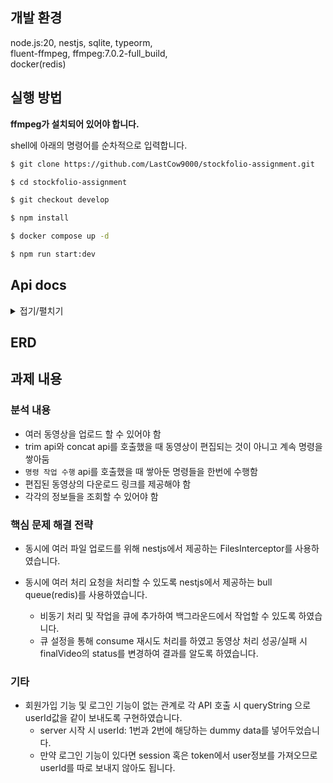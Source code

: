 ## 개발 환경

node.js:20, nestjs, sqlite, typeorm, <br>
fluent-ffmpeg, ffmpeg:7.0.2-full_build, <br>
docker(redis)

## 실행 방법

**ffmpeg가 설치되어 있어야 합니다.**

shell에 아래의 명령어를 순차적으로 입력합니다.

```bash
$ git clone https://github.com/LastCow9000/stockfolio-assignment.git

$ cd stockfolio-assignment

$ git checkout develop

$ npm install

$ docker compose up -d

$ npm run start:dev
```

## Api docs

<details>
<summary>접기/펼치기</summary>

### 1. 동영상 업로드

`POST api/v1/videos`

Request:

- Query Parameters:
  - user_id (required): 사용자 아이디
- Body:
  - files (form-data, required): 동영상 파일들

Example Request:

```http
POST http://localhost:3000/api/v1/videos?user_id=1
```

Response:

```json
{
    "success": boolean,
    "data": [
        {
            "id": number,
            "filePath": string
        }
    ]
}
```

Example Response:

```json
{
  "success": true,
  "data": [
    {
      "id": 1,
      "filePath": "/public/origin-videos/video1.mp4"
    }
  ]
}
```

### 2. 업로드된 모든 동영상 리스트

`GET api/v1/videos`

Request:

- Query Parameters:
  - user_id (required): 사용자 아이디

Example Request:

```http
GET http://localhost:3000/api/v1/videos?user_id=1
```

Response:

```json
{
    "success": boolean,
    "data": [
        {
            "id": number,
            "filePath": string
        }
    ]
}

```

Example Response:

```json
{
  "success": true,
  "data": [
    {
      "id": 1,
      "filePath": "/public/origin-videos/video1.mp4"
    }
  ]
}
```

### 3. 동영상 컷 편집 명령

`POST api/v1/trims`

Request:

- Body (JSON):
  - videoId (required): 동영상 ID
  - startTime (required): 시작 시간 (형식: HH:MM:SS)
  - endTime (required): 종료 시간 (형식: HH:MM:SS)

Example Request:

```http
POST http://localhost:3000/api/v1/trims
Content-Type: application/json
{
    "videoId": 1,
    "startTime": "00:00:55",
    "endTime": "00:01:30"
}
```

Response:

```json
{
    "success": boolean
}
```

Example Response:

```json
{
  "success": true
}
```

### 4. 컷 편집 명령 리스트

`GET api/v1/trims`

Request:

- Query Parameters:
  - user_id (required): 사용자 아이디

Example Request:

```http
GET http://localhost:3000/api/v1/trims?user_id=1
```

Response:

```json
{
    "success": boolean,
    "data": [
        {
            "id": number,
            "startTime": string,
            "endTime": string,
            "status": string,
            "createdAt": Date,
            "video": {
                "id": number,
                "filePath": string
            }
        }
    ]
}
```

Example Response:

```json
{
  "success": true,
  "data": [
    {
      "id": 1,
      "startTime": "00:00:15",
      "endTime": "00:01:20",
      "status": "pending",
      "createdAt": "2024-09-01T11:48:56.000Z",
      "video": {
        "id": 1,
        "filePath": "/public\\origin-videos\\30a69d5d-b6e7-4d7c-814c-156e1117d598.mp4"
      }
    }
  ]
}
```

### 5. 동영상 이어 붙이기 명령

`POST api/v1/concats`

Request:

- Body (JSON):
  - videoIds (required): 동영상 ID 목록 (배열)

Example Request:

```http
POST http://localhost:3000/api/v1/concats
Content-Type: application/json
{
    "videoIds": [3, 1, 2]
}
```

Response:

```json
{
    "success": boolean
}
```

Example Response:

```json
{
  "success": true
}
```

### 6. 이어 붙이기 명령 리스트

`GET api/v1/concats`

Request:

- Query Parameters:
  - user_id (required): 사용자 아이디

Example Request:

```http
GET http://localhost:3000/api/v1/concats?user_id=1

```

Response:

```json
{
  "success": boolean,
  "data": [
    {
      "id": number,
      "status": string,
      "createdAt": Date,
      "commandInfos": [
        {
          "order": number,
          "video": {
            "id": number,
            "filePath": string
          }
        },

      ]
    }
  ]
}
```

Example Response:

```json
{
  "success": true,
  "data": [
    {
      "id": 1,
      "status": "pending",
      "createdAt": "2024-09-01T11:50:07.000Z",
      "commandInfos": [
        {
          "order": 1,
          "video": {
            "id": 3,
            "filePath": "/public\\origin-videos\\30cc9df9-3950-4445-aa3c-0772fdeb1b64.mp4"
          }
        },
        {
          "order": 2,
          "video": {
            "id": 1,
            "filePath": "/public\\origin-videos\\30a69d5d-b6e7-4d7c-814c-156e1117d598.mp4"
          }
        }
      ]
    }
  ]
}
```

### 7. 명령 작업 수행

`GET api/v1/videos/execute`

Request:

- Query Parameters:
  - user_id (required): 사용자 아이디

Example Request:

```http
GET http://localhost:3000/api/v1/videos/execute?user_id=1
```

Response:

```json
{
    "success": boolean,
    "message": string
}
```

Example Response:

```json
{
  "success": true,
  "message": "작업 명령이 요청되었습니다."
}
```

### 8. 최종 동영상 다운로드 링크

`GET api/v1/final-videos/:final_video_id/downloadlink`

Request:

- Path Variables:
  - final_video_id (required): 최종 동영상 ID

Example Request:

```http
GET http://localhost:3000/api/v1/final-videos/1/downloadlink
```

Response:

```json
{
    "success": boolean,
    "downloadLink": string
}
```

Example Response:

```json
{
  "success": true,
  "downloadLink": "localhost:3000/api/v1/final-videos/trimmed_1725191504902.mp4"
}
```

### 9. 최종 동영상 리스트

`GET api/v1/final-videos`

Request:

- none

Example Request:

```http
GET http://localhost:3000/api/v1/final-videos
```

Response:

```json
{
    "success": boolean,
    "data": [
        {
            "id": number,
            "filePath": string,
            "status": string,
            "createdAt": Date,
            "concatCommandInfo": {
                "id": number,
                "originalVideos": [
                    {
                        "id": number,
                        "order": number,
                        "filePath": string
                    },
                    {
                        "id": number,
                        "order": number,
                        "filePath": string
                    }
                ]
            }
        },
        {
            "id": number,
            "filePath": string,
            "status": string,
            "createdAt": Date,
            "trimCommand": {
                "id": number,
                "startTime": string,
                "endTime": string
            }
        }
    ]
}
```

Example Response:

```json
{
  "success": true,
  "data": [
    {
      "id": 1,
      "filePath": "public\\final-videos\\concated_1725191504903.mp4",
      "status": "done",
      "createdAt": "2024-09-01T11:51:44.000Z",
      "concatCommandInfo": {
        "id": 1,
        "originalVideos": [
          {
            "id": 3,
            "order": 1,
            "filePath": "/public\\origin-videos\\30cc9df9-3950-4445-aa3c-0772fdeb1b64.mp4"
          },
          {
            "id": 1,
            "order": 2,
            "filePath": "/public\\origin-videos\\30a69d5d-b6e7-4d7c-814c-156e1117d598.mp4"
          }
        ]
      }
    },
    {
      "id": 2,
      "filePath": "public\\final-videos\\trimmed_1725191504902.mp4",
      "status": "done",
      "createdAt": "2024-09-01T11:51:44.000Z",
      "trimCommand": {
        "id": 1,
        "startTime": "00:00:15",
        "endTime": "00:01:20"
      }
    }
  ]
}
```

  </details>
  
## ERD

## 과제 내용

### 분석 내용

- 여러 동영상을 업로드 할 수 있어야 함
- trim api와 concat api를 호출했을 때 동영상이 편집되는 것이 아니고 계속 명령을 쌓아둠
- `명령 작업 수행` api를 호출했을 때 쌓아둔 명령들을 한번에 수행함
- 편집된 동영상의 다운로드 링크를 제공해야 함
- 각각의 정보들을 조회할 수 있어야 함

### 핵심 문제 해결 전략

- 동시에 여러 파일 업로드를 위해 nestjs에서 제공하는 FilesInterceptor를 사용하였습니다.
- 동시에 여러 처리 요청을 처리할 수 있도록 nestjs에서 제공하는 bull queue(redis)를 사용하였습니다.

  - 비동기 처리 및 작업을 큐에 추가하여 백그라운드에서 작업할 수 있도록 하였습니다.
  - 큐 설정을 통해 consume 재시도 처리를 하였고 동영상 처리 성공/실패 시 finalVideo의 status를 변경하여 결과를 알도록 하였습니다.

### 기타

- 회원가입 기능 및 로그인 기능이 없는 관계로 각 API 호출 시 queryString 으로 userId값을 같이 보내도록 구현하였습니다.
  - server 시작 시 userId: 1번과 2번에 해당하는 dummy data를 넣어두었습니다.
  - 만약 로그인 기능이 있다면 session 혹은 token에서 user정보를 가져오므로 userId를 따로 보내지 않아도 됩니다.
